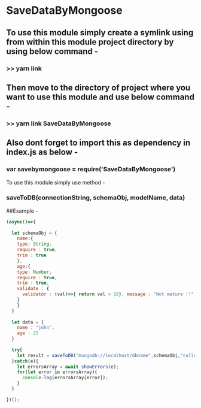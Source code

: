 # SaveDataByMongoose

## To use this module simply create a symlink using from within this module project directory by using below command -

### >> yarn link

## Then move to the directory of project where you want to use this module and use below command -

### >> yarn link SaveDataByMongoose

## Also dont forget to import this as dependency in index.js as below - 

### var savebymongoose = require('SaveDataByMongoose')

To use this module simply use method - 

### saveToDB(connectionString, schemaObj, modelName, data)

##Example -
  ```Javascript
  (async()=>{
    
    let schemaObj = {
      name:{
      type: String,
      require : true,
      trim : true
      },
      age:{
      type: Number,
      require : true,
      trim : true,
      validate : {
        validator : (val)=>{ return val > 18}, message : "Not mature !!"
      }
      }
    }
    
    let data = {
      name : "john",
      age : 25
    }
    
    try{
      let result = saveToDB("mongodb://localhost/dbname",schemaObj,"collectionName",data);
    }catch(e){
      let errorsArray = await showErrors(e);
      for(let error in errorsArray){
        console.log(errorsArray[error]);
      }
    }
  
  })();
  
  ```
